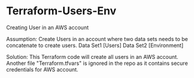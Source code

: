 # Terraform-Users-Env
Creating User in an AWS account

Assumption: Create Users in an account where two data sets needs to be concatenate to create users.
Data Set1 [Users]
Data Set2 [Environment]

Solution: This Terraform code will create all users in an AWS account. Another file "Terraform.tfvars" is ignored in the repo as it contains secure credentials for AWS account.
